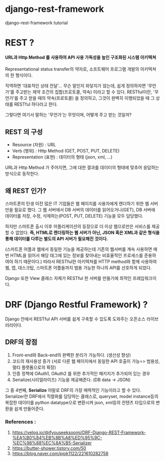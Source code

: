 # django-rest-framework
 django-rest-framework tutorial

# REST ?
#### URL과 Http Method 를 사용하여 API 사용 가독성을 높인 구조화된 시스템 아키텍쳐

Representational status transfer의 약자로, 소프트웨어 프로그램 개발의 아키텍쳐의 한 형식이다. 

직역하면 '대표적인 상태 전달'... 무슨 말인지 와닿지가 않는데, 쉽게 정의하자면 '무언가'를 주고받는 제약 조건의 집합(프로토콜, 약속) 이라고 할 수 있다. 
RESTful이란, '무언가'를 주고 받을 때의 약속(프로토콜) 을 정의하고, 그것이 완벽히 이행되었을 때 그 상태를 RESTful 하다라고 한다. 

그렇다면 여기서 말하는 '무언가'는 무엇이며, 어떻게 주고 받는 것일까? 

## REST 의 구성 
- Resource (자원) : URL
- Verb (행위) : Http Method (GET, POST, PUT, DELETE)
- Representation (표현) : 데이터의 형태 (json, xml, ...)

URL과 Http Method 가 주어지면, 그에 대한 결과를 데이터의 형태에 맞추어 응답하는 방식으로 동작한다. 

## 왜 REST 인가? 
스마트폰의 탄생 이전 많은 IT 기업들은 웹 페이지를 사용자에게 렌더하기 위한 웹 서버만을 필요로 했다. 
그 웹 서버에서 DB 서버의 데이터를 읽어오거나(GET), DB 서버에 데이터를 저장, 수정, 삭제하는(POST, PUT, DELETE) 기능을 모두 담당했다. 

하지만 스마트폰 출시 이후 어플리케이션의 등장으로 더 이상 웹으로만은 서비스를 제공할 수 없었다. 
**즉, HTML로 렌더링하는 웹 서버가 아닌, JSON 혹은 XML과 같은 형식을 통해 데이터를 다루는 별도의 API 서버가 필요해진 것이다.** 

(스마트폰 어플과 웹에서 동일한 기능을 제공하는데 기존의 웹서버를 계속 사용하면 매번 HTML을 읽어서 해당 태그에 있는 정보를 찾아내는 비효율적인 프로세스를 준용하여야 하기 때문이다.)
따라서 RESTful한 아키텍쳐를 HTTP method와 함께 사용하여 웹, 앱, 데스크탑, 스마트폰 어플들까지 범용 가능한 하나의 API를 선호하게 되었다.


Django 또한 View 클래스 자체가 RESTful 한 서버를 만들기에 최적인 프레임워크이다. 

# DRF (Django Restful Framework) ?  
Django 안에서 RESTful API 서버를 쉽게 구축할 수 있도록 도와주는 오픈소스 라이브러리이다. 

## DRF의 장점
1. Front-end와 Back-end의 완벽한 분리가 가능하다. (생산성 향상)
2. 코드의 재사용성 증가 (서로 다른 웹 페이지에서 동일한 API 호출이 가능=> 범용성, 멀티 플랫폼으로의 확장)
3. 인증 정책에 OAuth1, OAuth2 를 위한 추가적인 패키지가 추가되어 있는 경우
4. Serialize(시리얼라이즈) 기능을 제공해준다. (DB data -> JSON)

그 중 4번째, **Serialize** 야말로 DRF의 가장 매력적인 기능이라고 할 수 있다. 
Serializer란 DRF에서 직렬화를 담당하는 클래스로, queryset, model instance등의 복잡한 데이터를 python datatype으로 변환시켜 json, xml등의 컨텐츠 타입으로의 변환을 쉽게 만들어준다.



### References :
1) https://velog.io/@ifyouseeksoomi/DRF-Django-REST-Framework-%EA%B0%84%EB%8B%A8%ED%95%9C-%EC%98%88%EC%8A%B5-Serializer
2) https://butter-shower.tistory.com/50
3) https://blog.naver.com/pjok1122/221610282758